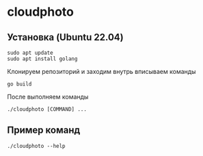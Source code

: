 # cloudphoto

## Установка (Ubuntu 22.04)

```
sudo apt update
sudo apt install golang
```
Клонируем репозиторий и заходим внутрь вписываем команды

```
go build
```

После выполняем команды
```
./cloudphoto [COMMAND] ...
```

## Пример команд
```
./cloudphoto --help
```
